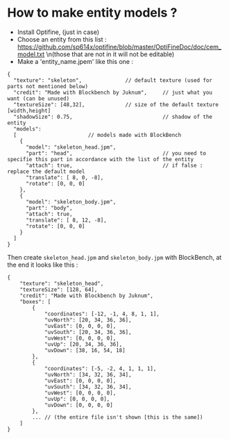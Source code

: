 # How to make entity models ?

- Install Optifine, (just in case)
- Choose an entity from this list : https://github.com/sp614x/optifine/blob/master/OptiFineDoc/doc/cem_model.txt \n(those that are not in it will not be editable)
- Make a 'entity_name.jpem' like this one :

```
{
  "texture": "skeleton",			  // default texture (used for parts not mentioned below)
  "credit": "Made with Blockbench by Juknum",     // just what you want (can be unused)
  "textureSize": [48,32],			  // size of the default texture [width,height]
  "shadowSize": 0.75,                             // shadow of the entity
  "models":                                       
  [						  // models made with BlockBench
    {
      "model": "skeleton_head.jpm",
      "part": "head",                             // you need to specifie this part in accordance with the list of the entity
      "attach": true,                             // if false : replace the default model
      "translate": [ 8, 0, -8],
      "rotate": [0, 0, 0]
    },
    {
      "model": "skeleton_body.jpm",
      "part": "body", 
      "attach": true,
      "translate": [ 8, 12, -8],
      "rotate": [0, 0, 0]
    }
  ]
}
```

Then create `skeleton_head.jpm` and `skeleton_body.jpm` with BlockBench, at the end it looks like this :
```
{
	"texture": "skeleton_head",
	"textureSize": [128, 64],
	"credit": "Made with Blockbench by Juknum",
	"boxes": [
		{
			"coordinates": [-12, -1, 4, 8, 1, 1],
			"uvNorth": [20, 34, 36, 36],
			"uvEast": [0, 0, 0, 0],
			"uvSouth": [20, 34, 36, 36],
			"uvWest": [0, 0, 0, 0],
			"uvUp": [20, 34, 36, 36],
			"uvDown": [38, 16, 54, 18]
		},
		{
			"coordinates": [-5, -2, 4, 1, 1, 1],
			"uvNorth": [34, 32, 36, 34],
			"uvEast": [0, 0, 0, 0],
			"uvSouth": [34, 32, 36, 34],
			"uvWest": [0, 0, 0, 0],
			"uvUp": [0, 0, 0, 0],
			"uvDown": [0, 0, 0, 0]
		},
		... // (the entire file isn't shown [this is the same])
	]
}
```
